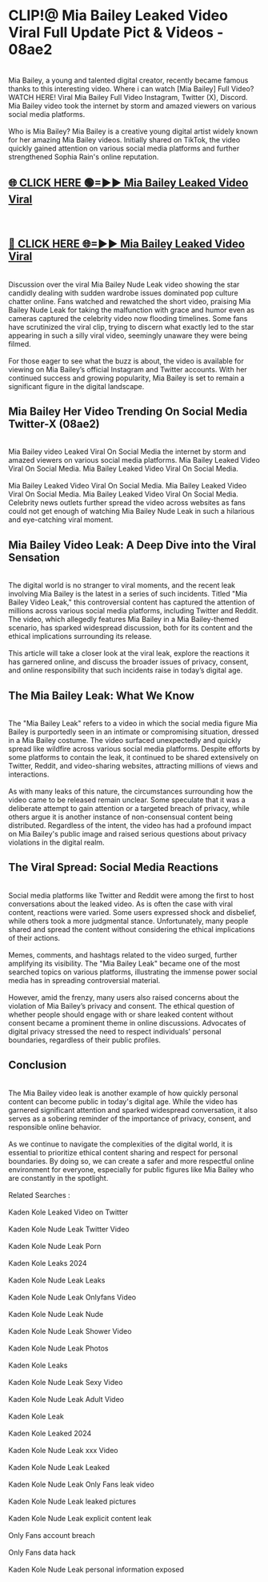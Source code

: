 # CLIP!@ Mia Bailey Leaked Video Viral Full Update Pict & Videos - 08ae2
<br>
Mia Bailey, a young and talented digital creator, recently became famous thanks to this interesting video. Where i can watch [Mia Bailey] Full Video? WATCH HERE! Viral Mia Bailey Full Video Instagram, Twitter (X), Discord. Mia Bailey video took the internet by storm and amazed viewers on various social media platforms.
<br><br>
Who is Mia Bailey? Mia Bailey is a creative young digital artist widely known for her amazing Mia Bailey videos. Initially shared on TikTok, the video quickly gained attention on various social media platforms and further strengthened Sophia Rain's online reputation.
<br>
<h2><a href="https://bestclip.site?title=Mia_Bailey">🌐 CLICK HERE 🟢=►► Mia Bailey Leaked Video Viral</a></h2>
<br>
<h2><a href="https://bestclip.site?title=Mia_Bailey">🔴 CLICK HERE 🌐=►► Mia Bailey Leaked Video Viral</a></h2>
<br>
Discussion over the viral Mia Bailey Nude Leak video showing the star candidly dealing with sudden wardrobe issues dominated pop culture chatter online. Fans watched and rewatched the short video, praising Mia Bailey Nude Leak for taking the malfunction with grace and humor even as cameras captured the celebrity video now flooding timelines. Some fans have scrutinized the viral clip, trying to discern what exactly led to the star appearing in such a silly viral video, seemingly unaware they were being filmed.
<br><br>
For those eager to see what the buzz is about, the video is available for viewing on Mia Bailey’s official Instagram and Twitter accounts. With her continued success and growing popularity, Mia Bailey is set to remain a significant figure in the digital landscape.
<br>
<h2>Mia Bailey Her Video Trending On Social Media Twitter-X (08ae2)</h2>
<br>
Mia Bailey video Leaked Viral On Social Media the internet by storm and amazed viewers on various social media platforms. Mia Bailey Leaked Video Viral On Social Media. Mia Bailey Leaked Video Viral On Social Media.
<br><br>
Mia Bailey Leaked Video Viral On Social Media. Mia Bailey Leaked Video Viral On Social Media. Mia Bailey Leaked Video Viral On Social Media. Celebrity news outlets further spread the video across websites as fans could not get enough of watching Mia Bailey Nude Leak in such a hilarious and eye-catching viral moment.
<br>
<h2>Mia Bailey Video Leak: A Deep Dive into the Viral Sensation</h2>
<br>
The digital world is no stranger to viral moments, and the recent leak involving Mia Bailey is the latest in a series of such incidents. Titled "Mia Bailey Video Leak," this controversial content has captured the attention of millions across various social media platforms, including Twitter and Reddit. The video, which allegedly features Mia Bailey in a Mia Bailey-themed scenario, has sparked widespread discussion, both for its content and the ethical implications surrounding its release.
<br><br>
This article will take a closer look at the viral leak, explore the reactions it has garnered online, and discuss the broader issues of privacy, consent, and online responsibility that such incidents raise in today’s digital age.
<br>
<h2>The Mia Bailey Leak: What We Know</h2>
<br>
The "Mia Bailey Leak" refers to a video in which the social media figure Mia Bailey is purportedly seen in an intimate or compromising situation, dressed in a Mia Bailey costume. The video surfaced unexpectedly and quickly spread like wildfire across various social media platforms. Despite efforts by some platforms to contain the leak, it continued to be shared extensively on Twitter, Reddit, and video-sharing websites, attracting millions of views and interactions.
<br><br>
As with many leaks of this nature, the circumstances surrounding how the video came to be released remain unclear. Some speculate that it was a deliberate attempt to gain attention or a targeted breach of privacy, while others argue it is another instance of non-consensual content being distributed. Regardless of the intent, the video has had a profound impact on Mia Bailey's public image and raised serious questions about privacy violations in the digital realm.
<br>
<h2>The Viral Spread: Social Media Reactions</h2>
<br>
Social media platforms like Twitter and Reddit were among the first to host conversations about the leaked video. As is often the case with viral content, reactions were varied. Some users expressed shock and disbelief, while others took a more judgmental stance. Unfortunately, many people shared and spread the content without considering the ethical implications of their actions.
<br><br>
Memes, comments, and hashtags related to the video surged, further amplifying its visibility. The "Mia Bailey Leak" became one of the most searched topics on various platforms, illustrating the immense power social media has in spreading controversial material.
<br><br>
However, amid the frenzy, many users also raised concerns about the violation of Mia Bailey’s privacy and consent. The ethical question of whether people should engage with or share leaked content without consent became a prominent theme in online discussions. Advocates of digital privacy stressed the need to respect individuals' personal boundaries, regardless of their public profiles.
<br>
<h2>Conclusion</h2>
<br>
The Mia Bailey video leak is another example of how quickly personal content can become public in today's digital age. While the video has garnered significant attention and sparked widespread conversation, it also serves as a sobering reminder of the importance of privacy, consent, and responsible online behavior.
<br><br>
As we continue to navigate the complexities of the digital world, it is essential to prioritize ethical content sharing and respect for personal boundaries. By doing so, we can create a safer and more respectful online environment for everyone, especially for public figures like Mia Bailey who are constantly in the spotlight.
<br><br>
Related Searches :
<br><br>
Kaden Kole Leaked Video on Twitter
<br><br>
Kaden Kole Nude Leak Twitter Video
<br><br>
Kaden Kole Nude Leak Porn
<br><br>
Kaden Kole Leaks 2024
<br><br>
Kaden Kole Nude Leak Leaks
<br><br>
Kaden Kole Nude Leak Onlyfans Video
<br><br>
Kaden Kole Nude Leak Nude
<br><br>
Kaden Kole Nude Leak Shower Video
<br><br>
Kaden Kole Nude Leak Photos
<br><br>
Kaden Kole Leaks
<br><br>
Kaden Kole Nude Leak Sexy Video
<br><br>
Kaden Kole Nude Leak Adult Video
<br><br>
Kaden Kole Leak
<br><br>
Kaden Kole Leaked 2024
<br><br>
Kaden Kole Nude Leak xxx Video
<br><br>
Kaden Kole Nude Leak Leaked
<br><br>
Kaden Kole Nude Leak Only Fans leak video
<br><br>
Kaden Kole Nude Leak leaked pictures
<br><br>
Kaden Kole Nude Leak explicit content leak
<br><br>
Only Fans account breach
<br><br>
Only Fans data hack
<br><br>
Kaden Kole Nude Leak personal information exposed